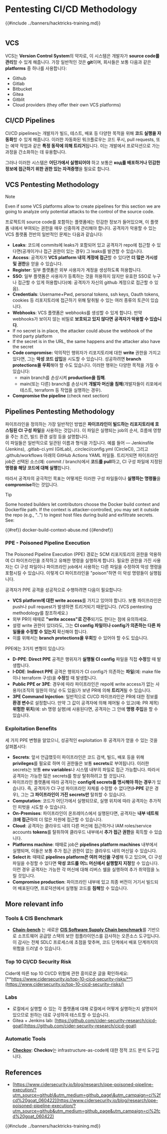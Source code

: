 # Pentesting CI/CD Methodology

{{#include ../banners/hacktricks-training.md}}

<figure><img src="../images/CLOUD-logo-letters.svg" alt=""><figcaption></figcaption></figure>

## VCS

VCS는 **Version Control System**의 약자로, 이 시스템은 개발자가 **source code를 관리**할 수 있게 해줍니다. 가장 일반적인 것은 **git**이며, 회사들은 보통 다음과 같은 **platforms** 중 하나를 사용합니다:

- Github
- Gitlab
- Bitbucket
- Gitea
- Gitblit
- Cloud providers (they offer their own VCS platforms)


## CI/CD Pipelines

CI/CD pipelines는 개발자가 빌드, 테스트, 배포 등 다양한 목적을 위해 **코드 실행을 자동화**할 수 있게 해줍니다. 이러한 자동화된 워크플로우는 코드 푸시, pull requests, 또는 예약 작업과 같은 **특정 동작에 의해 트리거**됩니다. 이는 개발에서 프로덕션으로 가는 과정을 간소화하는 데 유용합니다.

그러나 이러한 시스템은 **어딘가에서 실행되어야** 하고 보통은 **код를 배포하거나 민감한 정보에 접근하기 위한 권한 있는 자격증명**을 필요로 합니다.

## VCS Pentesting Methodology

> [!NOTE]
> Even if some VCS platforms allow to create pipelines for this section we are going to analyze only potential attacks to the control of the source code.

프로젝트의 source code를 포함하는 플랫폼에는 민감한 정보가 들어있으며, 이 플랫폼 내에서 부여되는 권한을 매우 신중하게 관리해야 합니다. 공격자가 악용할 수 있는 VCS 플랫폼 전반의 일반적인 문제는 다음과 같습니다:

- **Leaks**: 코드에 commits에 leaks가 포함되어 있고 공격자가 repo에 접근할 수 있다면(공개이거나 접근 권한이 있는 경우) 그 leaks를 발견할 수 있습니다.
- **Access**: 공격자가 **VCS platform 내의 계정에 접근**할 수 있다면 **더 많은 가시성 및 권한**을 얻을 수 있습니다.
- **Register**: 일부 플랫폼은 외부 사용자가 계정을 생성하도록 허용합니다.
- **SSO**: 일부 플랫폼은 사용자가 등록하는 것을 허용하지 않지만 유효한 SSO로 누구나 접근할 수 있게 허용합니다(예: 공격자가 자신의 github 계정으로 접근할 수 있음).
- **Credentials**: Username+Pwd, personal tokens, ssh keys, Oauth tokens, cookies 등 리포지토리에 접근하기 위해 탈취될 수 있는 여러 종류의 토큰이 있습니다.
- **Webhooks**: VCS 플랫폼은 webhooks를 생성할 수 있게 합니다. 만약 webhooks가 보이지 않는 비밀로 **보호되고 있지 않다면** **공격자가 악용할 수 있습니다**.
- If no secret is in place, the attacker could abuse the webhook of the third party platform
- If the secret is in the URL, the same happens and the attacker also have the secret
- **Code compromise:** 악의적인 행위자가 리포지토리에 대한 **write** 권한을 가지고 있다면, 그는 **악성 코드 삽입**을 시도할 수 있습니다. 성공하려면 **branch protections을 우회**해야 할 수도 있습니다. 이러한 행위는 다양한 목적을 가질 수 있습니다:
  - main branch를 손상시켜 **production을 침해**.
  - main(또는 다른) branch를 손상시켜 **개발자 머신을 침해**(개발자들이 리포에서 테스트, terraform 등 작업을 실행하는 경우).
- **Compromise the pipeline** (check next section)

## Pipelines Pentesting Methodology

파이프라인을 정의하는 가장 일반적인 방법은 **파이프라인이 빌드하는 리포지토리에 호스팅된 CI 구성 파일**을 사용하는 것입니다. 이 파일은 실행되는 job의 순서, 흐름에 영향을 주는 조건, 빌드 환경 설정 등을 설명합니다.  
이 파일들은 일반적으로 일관된 이름과 형식을 가집니다. 예를 들어 — Jenkinsfile (Jenkins), .gitlab-ci.yml (GitLab), .circleci/config.yml (CircleCI), 그리고 .github/workflows 아래의 GitHub Actions YAML 파일들. 트리거되면 파이프라인 job은 선택된 소스(예: commit / branch)에서 **코드를 pull**하고, CI 구성 파일에 지정된 **명령을 해당 코드에 대해 실행**합니다.

따라서 공격자의 궁극적인 목표는 어떻게든 이러한 구성 파일들이나 **실행하는 명령들**을 **compromise**하는 것입니다.

> [!TIP]
> Some hosted builders let contributors choose the Docker build context and Dockerfile path. If the context is attacker-controlled, you may set it outside the repo (e.g., "..") to ingest host files during build and exfiltrate secrets. See:
>
>{{#ref}}
>docker-build-context-abuse.md
>{{#endref}}

### PPE - Poisoned Pipeline Execution

The Poisoned Pipeline Execution (PPE) 경로는 SCM 리포지토리의 권한을 악용하여 CI 파이프라인을 조작하고 유해한 명령을 실행하게 합니다. 필요한 권한을 가진 사용자는 CI 구성 파일이나 파이프라인 job에서 사용하는 다른 파일을 수정하여 악성 명령을 포함시킬 수 있습니다. 이렇게 CI 파이프라인을 "poison"하면 이 악성 명령들이 실행됩니다.

공격자가 PPE 공격을 성공적으로 수행하려면 다음이 필요합니다:

- **VCS platform에 대한 write access**를 가지고 있어야 합니다. 보통 파이프라인은 push나 pull request가 발생하면 트리거되기 때문입니다. (VCS pentesting methodology를 참조하세요.)
- 외부 PR이 때때로 **"write access"로 간주**되기도 한다는 점에 유의하세요.
- 설령 write 권한이 있더라도, 그는 **CI config 파일이나 config가 의존하는 다른 파일들을 수정할 수 있는지** 확신해야 합니다.
- 이를 위해서는 **branch protections을 우회**할 수 있어야 할 수도 있습니다.

PPE에는 3가지 변형이 있습니다:

- **D-PPE**: **Direct PPE** 공격은 행위자가 **실행될 CI config** 파일을 직접 **수정**할 때 발생합니다.
- **I-DDE**: **Indirect PPE** 공격은 행위자가 CI config가 의존하는 **파일**(예: make file이나 terraform 구성)을 **수정**할 때 발생합니다.
- **Public PPE or 3PE**: 경우에 따라 파이프라인은 repo에 write access가 없는 사용자(조직의 일원이 아닐 수도 있음)가 보낸 PR에 의해 **트리거**될 수 있습니다.
- **3PE Command Injection**: 일반적으로 CI/CD 파이프라인은 PR에 대한 정보를 **환경 변수**로 설정합니다. 만약 그 값이 공격자에 의해 제어될 수 있고(예: PR 제목) **위험한 위치**(예: sh 명령 실행)에 사용된다면, 공격자는 그 안에 **명령 주입**을 할 수 있습니다.

### Exploitation Benefits

세 가지 PPE 변형을 알았으니, 성공적인 exploitation 후 공격자가 얻을 수 있는 것을 살펴봅시다:

- **Secrets**: 앞서 언급했듯이 파이프라인은 코드 검색, 빌드, 배포 등을 위해 **privileges**를 필요로 하며 이 권한들은 보통 **secrets**로 부여됩니다. 이러한 secrets는 보통 **env variables**나 시스템 내부의 파일로 접근 가능합니다. 따라서 공격자는 가능한 많은 secrets를 항상 탈취하려고 할 것입니다.
- 파이프라인 플랫폼에 따라 공격자는 **config에 secrets를 명시해야 하는 경우**가 있습니다. 즉, 공격자가 CI 구성 파이프라인 자체를 수정할 수 없다면(**I-PPE** 같은 경우), 그는 **그 파이프라인이 가진 secrets만** 탈취할 수 있습니다.
- **Computation**: 코드가 어딘가에서 실행되므로, 실행 위치에 따라 공격자는 추가적인 피벗을 시도할 수 있습니다.
- **On-Premises**: 파이프라인이 온프레미스에서 실행된다면, 공격자는 **내부 네트워크에 접근**하여 더 많은 자원에 접근할 수 있습니다.
- **Cloud**: 공격자는 클라우드 내의 다른 머신에 접근하거나 IAM roles/service accounts **tokens**를 탈취하여 클라우드 내부에서 **추가 접근 권한**을 획득할 수 있습니다.
- **Platforms machine**: 때때로 job은 **pipelines platform machines** 내부에서 실행되며, 이들은 보통 추가 접근 권한이 없는 클라우드 내의 머신일 수 있습니다.
- **Select it:** 때때로 **pipelines platform은 여러 머신을 구성**해 두고 있으며, CI 구성 파일을 수정할 수 있다면 **악성 코드를 어느 머신에서 실행할지 지정**할 수 있습니다. 이런 경우 공격자는 가능한 각 머신에 대해 리버스 쉘을 실행하여 추가 취약점을 노릴 것입니다.
- **Compromise production**: 파이프라인 내부에 있고 최종 버전이 거기서 빌드되어 배포된다면, 프로덕션에서 실행될 코드를 **침해**할 수 있습니다.

## More relevant info

### Tools & CIS Benchmark

- [**Chain-bench**](https://github.com/aquasecurity/chain-bench) 는 새로운 [**CIS Software Supply Chain benchmark**](https://github.com/aquasecurity/chain-bench/blob/main/docs/CIS-Software-Supply-Chain-Security-Guide-v1.0.pdf)를 기반으로 소프트웨어 공급망 스택의 보안 컴플라이언스를 감사하는 오픈소스 도구입니다. 이 감사는 전체 SDLC 프로세스에 초점을 맞추며, 코드 단계에서 배포 단계까지의 위험을 드러낼 수 있습니다.

### Top 10 CI/CD Security Risk

Cider에 따른 top 10 CI/CD 위험에 관한 흥미로운 글을 확인하세요: [**https://www.cidersecurity.io/top-10-cicd-security-risks/**](https://www.cidersecurity.io/top-10-cicd-security-risks/)

### Labs

- 로컬에서 실행할 수 있는 각 플랫폼에 대해 로컬에서 어떻게 실행하는지 설명되어 있으므로 원하는 대로 구성하여 테스트할 수 있습니다.
- Gitea + Jenkins lab: [https://github.com/cider-security-research/cicd-goat](https://github.com/cider-security-research/cicd-goat)

### Automatic Tools

- [**Checkov**](https://github.com/bridgecrewio/checkov): **Checkov**는 infrastructure-as-code에 대한 정적 코드 분석 도구입니다.

## References

- [https://www.cidersecurity.io/blog/research/ppe-poisoned-pipeline-execution/?utm_source=github\&utm_medium=github_page\&utm_campaign=ci%2fcd%20goat_060422](https://www.cidersecurity.io/blog/research/ppe-poisoned-pipeline-execution/?utm_source=github&utm_medium=github_page&utm_campaign=ci%2fcd%20goat_060422)


{{#include ../banners/hacktricks-training.md}}
